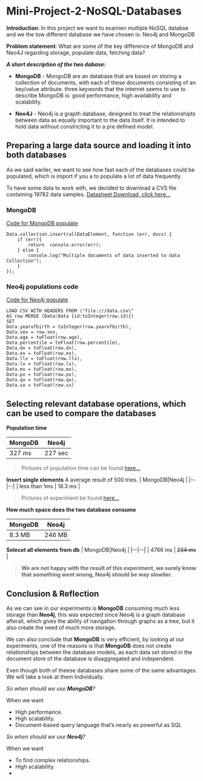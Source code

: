 # Mini-Project-2-NoSQL-Databases
  
**Introduction**: In this project we want to examien multiple NoSQL databse and we the tow different database we have chosen is: Neo4j and MongoDB

**Problem statement**: What are some of the key difference of MongoDB and Neo4J regarding storage, populate data, fetching data?

***A short description of the two dabase:***

-  **MongoDB** - MongoDB are an database that are based on storing a collection of documents, with each of these documents consisting of an key/value attribute. three keywords that the internet seems to use to describe MongoDB is: good performance, high availability and scalability.

-  **Neo4J** - Neo4j is a grapth database, designed to treat the relationshipts between data as equally important to the data itself. It is intended to hold data without constricting it to a pre defined model.

## Preparing a large data source and loading it into both databases

As we said eariler, we want to see how fast each of the databases could be populated, which is import if you a to populate a lot of data frequently.

To have some data to work with, we decided to download a CVS file containing 19782 data samples. [Datasheet Download, click here...](https://www.stats.govt.nz/assets/Uploads/New-Zealand-cohort-life-tables/New-Zealand-cohort-life-tables-March-2020-update/Download-data/complete-cohort-life-tables-1876-2018.csv)

### MongoDB
[Code for MongoDB populate](https://github.com/DunkRing/Mini-Project-2-NoSQL-Databases/blob/master/MongoDB/populateMongoDB.js)
```
Data.collection.insert(allDataElement, function (err, docs) {
	if (err){
		return  console.error(err);
	} else {
		console.log("Multiple documents of data inserted to data Collection");
	}
});
```

### Neo4j populations code
[Code for Neo4j populate](https://github.com/DunkRing/Mini-Project-2-NoSQL-Databases/blob/master/Neo4j/populateNeo4j.js)

```
LOAD CSV WITH HEADERS FROM \"file:///data.csv\"
AS row MERGE (Data:Data {id:toInteger(row.id)})
SET
Data.yearofbirth = toInteger(row.yearofbirth),
Data.sex = row.sex,
Data.age = toFloat(row.age),
Data.percentile = toFloat(row.percentile),
Data.dx = toFloat(row.dx),
Data.ex = toFloat(row.ex),
Data.llx = toFloat(row.llx),
Data.lx = toFloat(row.lx),
Data.mx = toFloat(row.mx),
Data.px = toFloat(row.px),
Data.qx = toFloat(row.qx),
Data.sx = toFloat(row.sx)
```

## Selecting relevant database operations, which can be used to compare the databases

**Population time**

|MongoDB|Neo4j  |
|--|--|
| 327 ms | 227 sec |

> Pictures of population time can be found [here...](https://github.com/DunkRing/Mini-Project-2-NoSQL-Databases/tree/master/img)
  
**Insert single elements**
A average result of 500 tries. 
| MongoDB|Neo4j   |
|--|--|
| less than 1ms | 18.3 ms |

> Pictures of experiment be found [here...](https://github.com/DunkRing/Mini-Project-2-NoSQL-Databases/tree/master/img)
  
**How much space does the two database consume**

| MongoDB|Neo4j   |
|--|--|
| 8.3 MB | 246 MB |

**Selecet all elements from db**
| MongoDB|Neo4j   |
|--|--|
| 4766 ms | ~~234 ms~~ |

> **We are not happy with the result of this experiment, we surely know that something went wrong, Neo4j should be way slowlier.** 

## Conclusion & Reflection
As we can see in our experiments is **MongoDB** consuming much less storage than **Neo4j**, this was expected since Neo4j is a graph database afterall, which gives the ability of navigation through graphs as a tree, but it also create the need of much more storage.

We can also conclude that **MongoDB** is very efficient, by looking at our experiments, one of the reasons is that **MongoDB** does not create relationships between the database models, as each data set stored in the document store of the database is disaggregated and independent.

Even though both of theese databases share some of the same advantages. We will take a look at them Individually.

*So when should we use **MongoDB**?*

When we want 

 - High performance.
 - High scalability.
 - Document-based query language that’s nearly as powerful as SQL

*So when should we use **Neo4j**?*

When we want
 - To find complex relationships.
 - High scalability.
 - 

